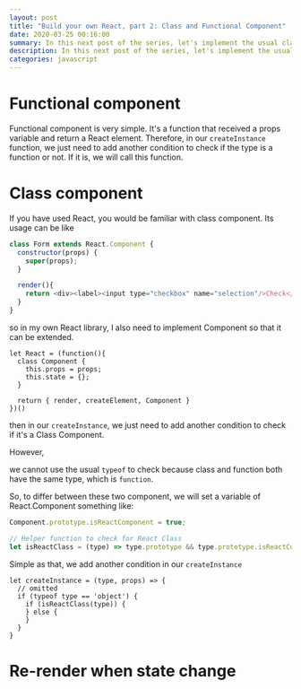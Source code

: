 ```yaml
---
layout: post
title: "Build your own React, part 2: Class and Functional Component"
date: 2020-03-25 00:16:00
summary: In this next post of the series, let's implement the usual class and functional component.
description: In this next post of the series, let's implement the usual class and functional component.
categories: javascript
---
```


# Functional component

Functional component is very simple. It's a function that received a props variable and return a React element.
Therefore, in our `createInstance` function, we just need to add another condition to check if the type is a function or not. 
If it is, we will call this function.

# Class component

If you have used React, you would be familiar with class component. Its usage can be like

```js
class Form extends React.Component {
  constructor(props) {
    super(props);
  }

  render(){
    return <div><label><input type="checkbox" name="selection"/>Check</label></div>
  }
}
```

so in my own React library, I also need to implement Component so that it can be extended.

```
let React = (function(){
  class Component {
    this.props = props;
    this.state = {};
  }

  return { render, createElement, Component }
})()
```

then in our `createInstance`, we just need to add another condition to check if it's a Class Component.

However,

we cannot use the usual `typeof` to check because class and function both have the same type, which is `function`.

So, to differ between these two component, we will set a variable of React.Component something like:


```js
Component.prototype.isReactComponent = true;

// Helper function to check for React Class
let isReactClass = (type) => type.prototype && type.prototype.isReactComponent;
```

Simple as that, we add another condition in our `createInstance`

```
let createInstance = (type, props) => {
  // omitted
  if (typeof type == 'object') {
    if (isReactClass(type)) {
    } else {
    }
  }
}
```

# Re-render when state change
